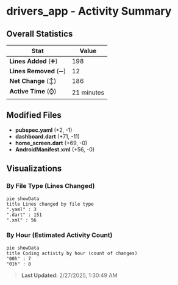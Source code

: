 # drivers_app - Activity Summary 

## Overall Statistics

| Stat                   | Value                                                             |
| ---------------------- | ----------------------------------------------------------------- |
| **Lines Added** (➕)   | 198                                          |
| **Lines Removed** (➖) | 12                                        |
| **Net Change** (↕)    | 186                |
| **Active Time** (⌚)   | 21 minutes |


## Modified Files
- **pubspec.yaml** (+2, -1)
- **dashboard.dart** (+71, -11)
- **home_screen.dart** (+69, -0)
- **AndroidManifest.xml** (+56, -0)

## Visualizations

### By File Type (Lines Changed)

```mermaid
pie showData
title Lines changed by file type
".yaml" : 3
".dart" : 151
".xml" : 56
```

### By Hour (Estimated Activity Count)

```mermaid
pie showData
title Coding activity by hour (count of changes)
"00h" : 7
"01h" : 8
```


> **Last Updated:** 2/27/2025, 1:30:49 AM